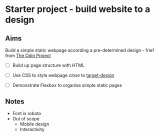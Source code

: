 # Starter project - build website to a design

## Aims 
Build a simple static webpage according a pre-determined design - frief from [The Odin Project](https://www.theodinproject.com/lessons/foundations-landing-page)

- [ ] Build up page structure with HTML
- [ ] Use CSS to style webpage *close* to [target-design](./imgs/target-design.png)
- [ ] Demonstrate Flexbox to organise simple static pages


## Notes
- Font is roboto
- Out of scope 
    - Mobile design
    - Interactivity
